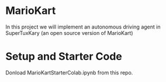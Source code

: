 # MarioKart

In this project we will implement an autonomous driving agent in SuperTuxKary (an open source version of MarioKart)

# Setup and Starter Code

Donload MarioKartStarterColab.ipynb from this repo.
